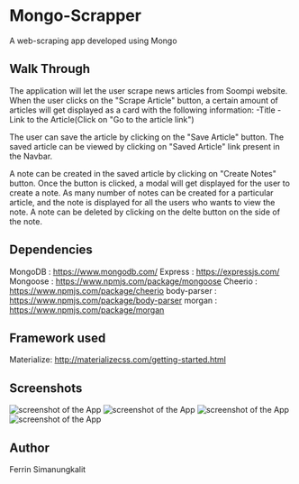 # Mongo-Scrapper
A web-scraping app developed using Mongo

## Walk Through
The application will let the user scrape news articles from Soompi website. When the user clicks on the "Scrape Article" button, a certain amount of articles will get displayed  as a card with the following information:
-Title
-Link to the Article(Click on "Go to the article link")

The user can save the article by clicking on the "Save Article" button. The saved article can be viewed by clicking on "Saved Article" link present in the Navbar. 

A note can be created in the saved article by clicking on "Create Notes" button. Once the button is clicked, a modal will get displayed for the user to create a note. As many number of notes can be created for a particular article, and the note is displayed for all the users who wants to view the note. A note can be deleted by clicking on the delte button on the side of the note.

## Dependencies
MongoDB : https://www.mongodb.com/
Express : https://expressjs.com/
Mongoose : https://www.npmjs.com/package/mongoose
Cheerio : https://www.npmjs.com/package/cheerio
body-parser : https://www.npmjs.com/package/body-parser
morgan : https://www.npmjs.com/package/morgan

## Framework used
Materialize: http://materializecss.com/getting-started.html

## Screenshots
![screenshot of the App](scraped-articles.png)
![screenshot of the App](saved-articles.png)
![screenshot of the App](create-notes.png)
![screenshot of the App](created-note.png)

## Author
Ferrin Simanungkalit